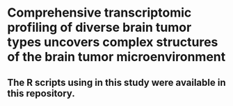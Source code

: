 Comprehensive transcriptomic profiling of diverse brain tumor types uncovers complex structures of the brain tumor microenvironment
=============
## The R scripts using in this study were available in this repository. 
